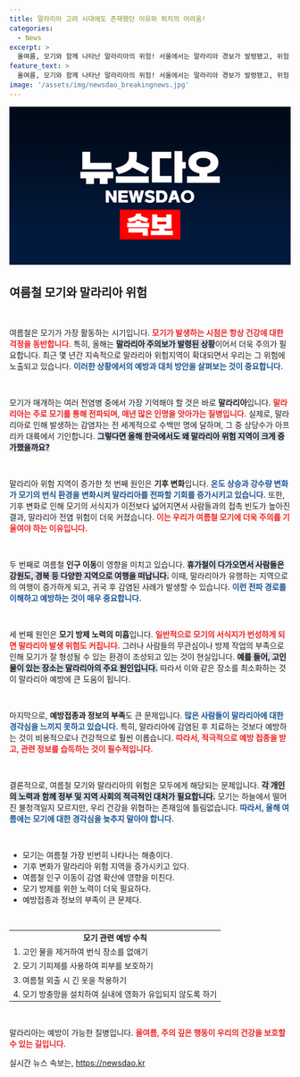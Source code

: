 ```yaml
---
title: 말라리아 고려 시대에도 존재했던 이유와 퇴치의 어려움!
categories:
  - News
excerpt: >
  올여름, 모기와 함께 나타난 말라리아의 위험! 서울에서는 말라리아 경보가 발령됐고, 위험 지역이 작년보다 크게 확대됐습니다. 과연 그 이유는 무엇일까요? 클릭해서 확인해보세요!
feature_text: >
  올여름, 모기와 함께 나타난 말라리아의 위험! 서울에서는 말라리아 경보가 발령됐고, 위험 지역이 작년보다 크게 확대됐습니다. 과연 그 이유는 무엇일까요? 클릭해서 확인해보세요!
image: '/assets/img/newsdao_breakingnews.jpg'
---
```


<p><img src="/assets/img/newsdao_breakingnews.jpg" alt="koreaapp 속보" /></p>

<h2 data-ke-size="size26">여름철 모기와 말라리아 위험</h2>

<p data-ke-size="size16">&nbsp;</p>

<p>여름철은 모기가 가장 활동하는 시기입니다. <b><span style="color: #ee2323;">모기가 발생하는 시점은 항상 건강에 대한 걱정을 동반합니다.</span></b> 특히, 올해는 <b><span style="background-color: #21538527;">말라리아 주의보가 발령된 상황</span></b>이어서 더욱 주의가 필요합니다. 최근 몇 년간 지속적으로 말라리아 위험지역이 확대되면서 우리는 그 위험에 노출되고 있습니다. <b><span style="color: #1a5490;">이러한 상황에서의 예방과 대처 방안을 살펴보는 것이 중요합니다.</span></b></p>

<p data-ke-size="size16">&nbsp;</p>

<p>모기가 매개하는 여러 전염병 중에서 가장 기억해야 할 것은 바로 <strong>말라리아</strong>입니다. <b><span style="color: #ee2323;">말라리아는 주로 모기를 통해 전파되며, 매년 많은 인명을 앗아가는 질병입니다.</span></b> 실제로, 말라리아로 인해 발생하는 감염자는 전 세계적으로 수백만 명에 달하며, 그 중 상당수가 아프리카 대륙에서 기인합니다. <b><span style="background-color: #21538527;">그렇다면 올해 한국에서도 왜 말라리아 위험 지역이 크게 증가했을까요?</span></b></p>

<p data-ke-size="size16">&nbsp;</p>

<p>말라리아 위험 지역이 증가한 첫 번째 원인은 <strong>기후 변화</strong>입니다. <b><span style="color: #1a5490;">온도 상승과 강수량 변화가 모기의 번식 환경을 변화시켜 말라리아를 전파할 기회를 증가시키고 있습니다.</span></b> 또한, 기후 변화로 인해 모기의 서식지가 이전보다 넓어지면서 사람들과의 접촉 빈도가 높아진 결과, 말라리아 전염 위험이 더욱 커졌습니다. <b><span style="color: #ee2323;">이는 우리가 여름철 모기에 더욱 주의를 기울여야 하는 이유입니다.</span></b></p>

<p data-ke-size="size16">&nbsp;</p>

<p>두 번째로 여름철 <strong>인구 이동</strong>이 영향을 미치고 있습니다. <b><span style="background-color: #21538527;">휴가철이 다가오면서 사람들은 강원도, 경북 등 다양한 지역으로 여행을 떠납니다.</span></b> 이때, 말라리아가 유행하는 지역으로의 여행이 증가하게 되고, 귀국 후 감염된 사례가 발생할 수 있습니다. <b><span style="color: #1a5490;">이런 전파 경로를 이해하고 예방하는 것이 매우 중요합니다.</span></b></p>

<p data-ke-size="size16">&nbsp;</p>

<p>세 번째 원인은 <strong>모기 방제 노력의 미흡</strong>입니다. <b><span style="color: #ee2323;">일반적으로 모기의 서식지가 번성하게 되면 말라리아 발생 위험도 커집니다.</span></b> 그러나 사람들의 무관심이나 방제 작업의 부족으로 인해 모기가 잘 형성될 수 있는 환경이 조성되고 있는 것이 현실입니다. <b><span style="background-color: #21538527;">예를 들어, 고인 물이 있는 장소는 말라리아의 주요 원인입니다.</span></b> 따라서 이와 같은 장소를 최소화하는 것이 말라리아 예방에 큰 도움이 됩니다.</p>

<p data-ke-size="size16">&nbsp;</p>

<p>마지막으로, <strong>예방접종과 정보의 부족</strong>도 큰 문제입니다. <b><span style="color: #1a5490;">많은 사람들이 말라리아에 대한 경각심을 느끼지 못하고 있습니다.</span></b> 특히, 말라리아에 감염된 후 치료하는 것보다 예방하는 것이 비용적으로나 건강적으로 훨씬 이롭습니다. <b><span style="color: #ee2323;">따라서, 적극적으로 예방 접종을 받고, 관련 정보를 습득하는 것이 필수적입니다.</span></b></p>

<p data-ke-size="size16">&nbsp;</p>

<p>결론적으로, 여름철 모기와 말라리아의 위험은 모두에게 해당되는 문제입니다. <b><span style="background-color: #21538527;">각 개인의 노력과 함께 정부 및 지역 사회의 적극적인 대처가 필요합니다.</span></b> 모기는 하늘에서 떨어진 불청객일지 모르지만, 우리 건강을 위협하는 존재임에 틀림없습니다. <b><span style="color: #1a5490;">따라서, 올해 여름에는 모기에 대한 경각심을 늦추지 말아야 합니다.</span></b> </p>

<p data-ke-size="size16">&nbsp;</p>

<ul>
    <li>모기는 여름철 가장 빈번히 나타나는 해충이다.</li>
    <li>기후 변화가 말라리아 위험 지역을 증가시키고 있다.</li>
    <li>여름철 인구 이동이 감염 확산에 영향을 미친다.</li>
    <li>모기 방제를 위한 노력이 더욱 필요하다.</li>
    <li>예방접종과 정보의 부족이 큰 문제다.</li>
</ul>

<p data-ke-size="size16">&nbsp;</p>

<table style="width: 100%;">
    <tr>
        <td style="text-align: center; height: 17px;"><b>모기 관련 예방 수칙</b></td>
    </tr>
    <tr>
        <td style="text-align: left; height: 17px;">1. 고인 물을 제거하여 번식 장소를 없애기</td>
    </tr>
    <tr>
        <td style="text-align: left; height: 17px;">2. 모기 기피제를 사용하여 피부를 보호하기</td>
    </tr>
    <tr>
        <td style="text-align: left; height: 17px;">3. 여름철 외출 시 긴 옷을 착용하기</td>
    </tr>
    <tr>
        <td style="text-align: left; height: 17px;">4. 모기 방충망을 설치하여 실내에 영화가 유입되지 않도록 하기</td>
    </tr>
</table>

<p data-ke-size="size16">&nbsp;</p>

<p>말라리아는 예방이 가능한 질병입니다. <b><span style="color: #ee2323;">올여름, 주의 깊은 행동이 우리의 건강을 보호할 수 있는 길입니다.</span></b></p>
실시간 뉴스 속보는, <a href="https://newsdao.kr" rel="dofollow">https://newsdao.kr</a>


